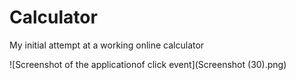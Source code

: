 # Calculator
My initial attempt at a working online calculator 


![Screenshot of the applicationof click event](Screenshot (30).png)

